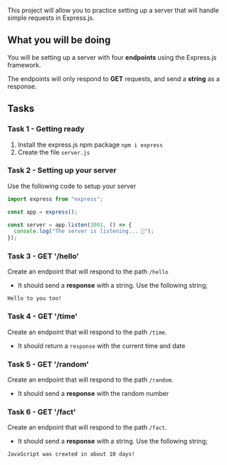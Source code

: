 This project will allow you to practice setting up a server that will handle simple requests in Express.js.

## What you will be doing

You will be setting up a server with four **endpoints** using the Express.js framework.

The endpoints will only respond to **GET** requests, and send a **string** as a response.

## Tasks

### Task 1 - Getting ready

1. Install the express.js npm package `npm i express`
2. Create the file `server.js`

### Task 2 - Setting up your server

Use the following code to setup your server

```js
import express from "express";

const app = express();

const server = app.listen(3001, () => {
  console.log("The server is listening... 🐒");
});
```

### Task 3 - GET '/hello'

Create an endpoint that will respond to the path `/hello`

- It should send a **response** with a string. Use the following string;

```text
Hello to you too!
```

### Task 4 - GET '/time'

Create an endpoint that will respond to the path `/time`.

- It should return a `response` with the current time and date

### Task 5 - GET '/random'

Create an endpoint that will respond to the path `/random`.

- It should send a **response** with the random number

### Task 6 - GET '/fact'

Create an endpoint that will respond to the path `/fact`.

- It should send a **response** with a string. Use the following string;

```text
JavaScript was created in about 10 days!
```
